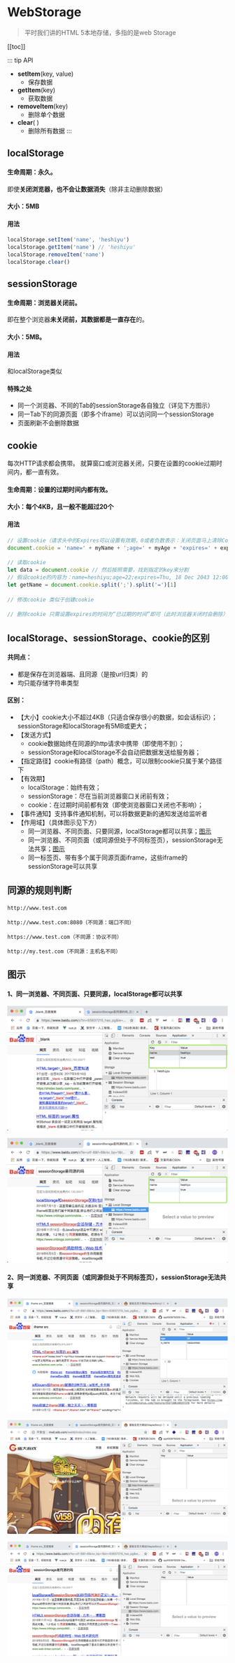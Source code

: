 # WebStorage
> 平时我们讲的HTML 5本地存储，多指的是web Storage

[[toc]]


::: tip
API
 - **setItem**(key, value)
    - 保存数据
 - **getItem**(key)
    - 获取数据
 - **removeItem**(key)
    - 删除单个数据
 - **clear**( )
    - 删除所有数据
:::
<!-- ::: warning
This is a warning
:::

::: danger
This is a dangerous warning
::: -->
## localStorage
#### 生命周期：永久。
即使**关闭浏览器，也不会让数据消失**（除非主动删除数据）

#### 大小：5MB

#### 用法
```js
localStorage.setItem('name', 'heshiyu')
localStorage.getItem('name') // 'heshiyu'
localStorage.removeItem('name')
localStorage.clear()
```

## sessionStorage
#### 生命周期：浏览器关闭前。
即在整个浏览器**未关闭前，其数据都是一直存在**的。

#### 大小：5MB。

#### 用法
和localStorage类似

#### 特殊之处
 - 同一个浏览器、不同的Tab的sessionStorage各自独立（详见下方图示）
 - 同一Tab下的同源页面（即多个iframe）可以访问同一个sessionStorage
 - 页面刷新不会删除数据

## cookie
每次HTTP请求都会携带。
就算窗口或浏览器关闭，只要在设置的cookie过期时间内，都一直有效。

#### 生命周期：设置的过期时间内都有效。

#### 大小：每个4KB，且一般不能超过20个

#### 用法
```js
// 设置cookie（请求头中的Expires可以设置有效期，0或者负数表示：关闭页面马上清除Cookie）
document.cookie = 'name=' + myName + ';age=' + myAge + 'expires=' + exp.toGTMString()

// 读取cookie
let data = document.cookie // 然后按照需要，找到指定的key来分割
// 假设cookie的内容为：name=heshiyu;age=22;expires=Thu, 18 Dec 2043 12:00:00 GMT
let getName = document.cookie.split(';').split('=')[1]

// 修改cookie 类似于创建cookie

// 删除cookie 只需设置expires的时间为“已过期的时间”即可（此时浏览器关闭时会删除）
```

## localStorage、sessionStorage、cookie的区别
#### 共同点：
 - 都是保存在浏览器端、且同源（是按url归类）的
 - 均只能存储字符串类型

#### 区别：
 - 【大小】cookie大小不超过4KB（只适合保存很小的数据，如会话标识）；sessionStorage和localStorage有5MB或更大；
 - 【发送方式】
    - cookie数据始终在同源的http请求中携带（即使用不到）；
    - sessionStorage和localStorage不会自动把数据发送给服务器；
 - 【指定路径】cookie有路径（path）概念，可以限制cookie只属于某个路径下
 - 【有效期】
    - localStorage：始终有效；
    - sessionStorage：尽在当前浏览器窗口关闭前有效；
    - cookie：在过期时间前都有效（即使浏览器窗口关闭也不影响）；
 - 【事件通知】支持事件通知机制，可以将数据更新的通知发送给监听者
 - 【作用域】（具体图示见下方）
    - 同一浏览器、不同页面、只要同源，localStorage都可以共享；[图示](#图示)
    - 同一浏览器、不同页面（或同源但处于不同标签页），sessionStorage无法共享；[图示](#图示)
    - 同一标签页、带有多个属于同源页面iframe，这些iframe的sessionStorage可以共享

 ## 同源的规则判断
 ```
 http://www.test.com

 http://www.test.com:8080（不同源：端口不同）

 https://www.test.com（不同源：协议不同）

 http://my.test.com（不同源：主机名不同）
 ```

## 图示
#### 1、同一浏览器、不同页面、只要同源，localStorage都可以共享
![alt](./img/webStorage-1.png)

![alt](./img/webStorage-2.png)

#### 2、同一浏览器、不同页面（或同源但处于不同标签页），sessionStorage无法共享
![alt](./img/webStorage-3.png)

![alt](./img/webStorage-5.png)

![alt](./img/webStorage-4.png)
